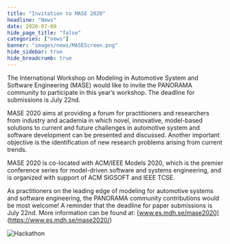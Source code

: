 ```yaml
---
title: "Invitation to MASE 2020"
headline: "News"
date: 2020-07-09
hide_page_title: "false"
categories: ["news"]
banner: "images/news/MASEScreen.png"
hide_sidebar: true
hide_breadcrumb: true
---
```


The International Workshop on Modeling in Automotive System and Software Engineering (MASE) would like to invite the PANORAMA community to participate in this year’s workshop. The deadline for submissions is July 22nd. 

MASE 2020 aims at providing a forum for practitioners and researchers from industry and academia in which novel, innovative, model-based solutions to current and future challenges in automotive system and software development can be presented and discussed. Another important objective is the identification of new research problems arising from current trends.

<!--more-->

MASE 2020 is co-located with ACM/IEEE Models 2020, which is the premier conference series for model-driven software and systems engineering, and is organized with support of ACM SIGSOFT and IEEE TCSE.

As practitioners on the leading edge of modeling for automotive systems and software engineering, the PANORAMA community contributions would be most welcome! A reminder that the deadline for paper submissions is July 22nd. More information can be found at: [www.es.mdh.se/mase2020] (https://www.es.mdh.se/mase2020/)

![Hackathon](/images/news/MASEScreen.png)


